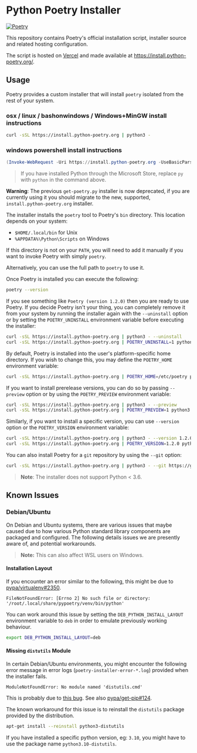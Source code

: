 # Python Poetry Installer

[![Poetry](https://img.shields.io/endpoint?url=https://python-poetry.org/badge/v0.json)](https://python-poetry.org/)

This repository contains Poetry's official installation script, installer source and
related hosting configuration.

The script is hosted on [Vercel](https://vercel.com/) and made available at
https://install.python-poetry.org/.

## Usage

Poetry provides a custom installer that will install `poetry` isolated
from the rest of your system.

### osx / linux / bashonwindows / Windows+MinGW install instructions

```bash
curl -sSL https://install.python-poetry.org | python3 -
```

### windows powershell install instructions

```powershell
(Invoke-WebRequest -Uri https://install.python-poetry.org -UseBasicParsing).Content | py -
```

> If you have installed Python through the Microsoft Store, replace `py` with `python` in the command above.

**Warning**: The previous `get-poetry.py` installer is now deprecated, if you are currently using it
you should migrate to the new, supported, `install.python-poetry.org` installer.

The installer installs the `poetry` tool to Poetry's `bin` directory. This location depends on your system:

- `$HOME/.local/bin` for Unix
- `%APPDATA%\Python\Scripts` on Windows

If this directory is not on your `PATH`, you will need to add it manually
if you want to invoke Poetry with simply `poetry`.

Alternatively, you can use the full path to `poetry` to use it.

Once Poetry is installed you can execute the following:

```bash
poetry --version
```

If you see something like `Poetry (version 1.2.0)` then you are ready to use Poetry.
If you decide Poetry isn't your thing, you can completely remove it from your system
by running the installer again with the `--uninstall` option or by setting
the `POETRY_UNINSTALL` environment variable before executing the installer:

```bash
curl -sSL https://install.python-poetry.org | python3 - --uninstall
curl -sSL https://install.python-poetry.org | POETRY_UNINSTALL=1 python3 -
```

By default, Poetry is installed into the user's platform-specific home directory.
If you wish to change this, you may define the `POETRY_HOME` environment variable:

```bash
curl -sSL https://install.python-poetry.org | POETRY_HOME=/etc/poetry python3 -
```

If you want to install prerelease versions, you can do so by passing `--preview` option or by using the `POETRY_PREVIEW`
environment variable:

```bash
curl -sSL https://install.python-poetry.org | python3 - --preview
curl -sSL https://install.python-poetry.org | POETRY_PREVIEW=1 python3 -
```

Similarly, if you want to install a specific version, you can use `--version` option or the `POETRY_VERSION`
environment variable:

```bash
curl -sSL https://install.python-poetry.org | python3 - --version 1.2.0
curl -sSL https://install.python-poetry.org | POETRY_VERSION=1.2.0 python3 -
```

You can also install Poetry for a `git` repository by using the `--git` option:

```bash
curl -sSL https://install.python-poetry.org | python3 - --git https://github.com/python-poetry/poetry.git@master
````

> **Note**: The installer does not support Python < 3.6.

## Known Issues

### Debian/Ubuntu

On Debian and Ubuntu systems, there are various issues that maybe caused due to how
various Python standard library components are packaged and configured. The following
details issues we are presently aware of, and potential workarounds.

> **Note:** This can also affect WSL users on Windows.

#### Installation Layout

If you encounter an error similar to the following, this might be due to
[pypa/virtualenv#2350](https://github.com/pypa/virtualenv/issues/2350).

```console
FileNotFoundError: [Errno 2] No such file or directory: '/root/.local/share/pypoetry/venv/bin/python'
```

You can work around this issue by setting the `DEB_PYTHON_INSTALL_LAYOUT` environment
variable to `deb` in order to emulate previously working behaviour.

```bash
export DEB_PYTHON_INSTALL_LAYOUT=deb
```

#### Missing `distutils` Module

In certain Debian/Ubuntu environments, you might encounter the following error message
in error logs (`poetry-installer-error-*.log`) provided when the installer fails.

```console
ModuleNotFoundError: No module named 'distutils.cmd'
```

This is probably due to [this bug](https://bugs.launchpad.net/ubuntu/+source/python3.10/+bug/1940705).
See also [pypa/get-pip#124](https://github.com/pypa/get-pip/issues/124).

The known workaround for this issue is to reinstall the `distutils` package provided by
the distribution.

```bash
apt-get install --reinstall python3-distutils
```

If you have installed a specific python version, eg: `3.10`, you might have to use the
package name `python3.10-distutils`.
